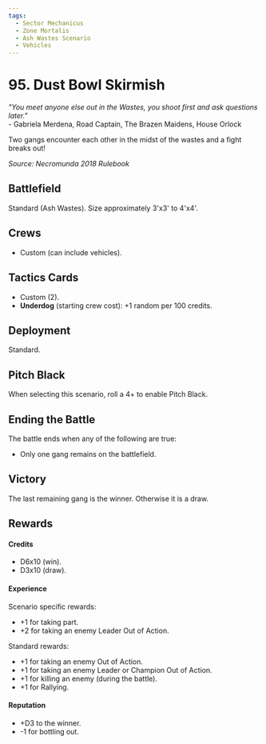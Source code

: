 ```yaml
---
tags:
  - Sector Mechanicus
  - Zone Mortalis
  - Ash Wastes Scenario
  - Vehicles
---
```


# 95. Dust Bowl Skirmish

_"You meet anyone else out in the Wastes, you shoot first and ask questions later."_  
\- Gabriela Merdena, Road Captain, The Brazen Maidens, House Orlock

Two gangs encounter each other in the midst of the wastes and a fight breaks out!

_Source: Necromunda 2018 Rulebook_  

## Battlefield

Standard (Ash Wastes). Size approximately 3'x3' to 4'x4'.

## Crews

- Custom (can include vehicles).

## Tactics Cards

- Custom (2).
- **Underdog** (starting crew cost): +1 random per 100 credits.

## Deployment

Standard.

## Pitch Black

When selecting this scenario, roll a 4+ to enable Pitch Black.

## Ending the Battle

The battle ends when any of the following are true:

- Only one gang remains on the battlefield.

## Victory

The last remaining gang is the winner. Otherwise it is a draw.

## Rewards

#### Credits

- D6x10 (win).
- D3x10 (draw).

#### Experience

Scenario specific rewards:

- +1 for taking part.
- +2 for taking an enemy Leader Out of Action.

Standard rewards:

- +1 for taking an enemy Out of Action.
- +1 for taking an enemy Leader or Champion Out of Action.
- +1 for killing an enemy (during the battle).
- +1 for Rallying.

#### Reputation

- +D3 to the winner.
- -1 for bottling out.
